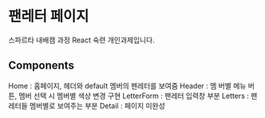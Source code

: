 # 팬레터 페이지

스파르타 내배캠 과정 React 숙련 개인과제입니다.

## Components

Home : 홈페이지, 헤더와 default 멤버의 펜레터를 보여줌
Header : 멤 버별 메뉴 버튼, 멤버 선택 시 멤버별 색상 변경 구현 
LetterForm : 팬레터 입력창 부분
Letters : 팬레터들 멤버별로 보여주는 부분
Detail : 페이지 미완성
